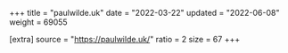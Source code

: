 +++
title = "paulwilde.uk"
date = "2022-03-22"
updated = "2022-06-08"
weight = 69055

[extra]
source = "https://paulwilde.uk/"
ratio = 2
size = 67
+++
